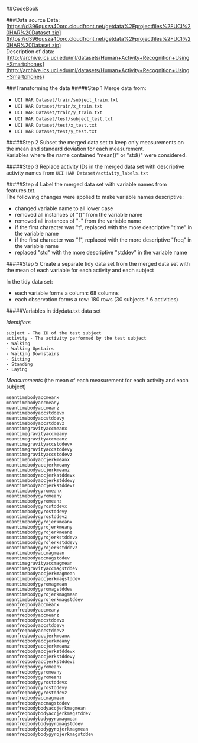 ##CodeBook

###Data source
Data: [https://d396qusza40orc.cloudfront.net/getdata%2Fprojectfiles%2FUCI%20HAR%20Dataset.zip](https://d396qusza40orc.cloudfront.net/getdata%2Fprojectfiles%2FUCI%20HAR%20Dataset.zip)  
Description of data: [http://archive.ics.uci.edu/ml/datasets/Human+Activity+Recognition+Using+Smartphones](http://archive.ics.uci.edu/ml/datasets/Human+Activity+Recognition+Using+Smartphones)
	
###Transforming the data
#####Step 1 
Merge data from:
- `UCI HAR Dataset/train/subject_train.txt`
- `UCI HAR Dataset/train/x_train.txt`
- `UCI HAR Dataset/train/y_train.txt`
- `UCI HAR Dataset/test/subject_test.txt`
- `UCI HAR Dataset/test/x_test.txt`
- `UCI HAR Dataset/test/y_test.txt`

#####Step 2
Subset the merged data set to keep only measurements on the mean and standard deviation for each measurement.  
Variables where the name contained "mean()" or "std()" were considered.
	
#####Step 3
Replace activity IDs in the merged data set with descriptive activity names from `UCI HAR Dataset/activity_labels.txt`
	
#####Step 4
Label the merged data set with variable names from features.txt.  
The following changes were applied to make variable names descriptive:
- changed variable name to all lower case
- removed all instances of "()" from the variable name
- removed all instances of "-" from the variable name
- if the first character was "t", replaced with the more descriptive "time" in the variable name
- if the first character was "f", replaced with the more descriptive "freq" in the variable name
- replaced "std" with the more descriptive "stddev" in the variable name

#####Step 5
Create a separate tidy data set from the merged data set with the mean of each variable for each activity and each subject

In the tidy data set: 
- each variable forms a column: 68 columns
- each observation forms a row: 180 rows (30 subjects * 6 activities)

#####Variables in tidydata.txt data set  
 
*Identifiers*  
```
subject - The ID of the test subject  
activity - The activity performed by the test subject
- Walking
- Walking Upstairs
- Walking Downstairs
- Sitting
- Standing
- Laying  
```

*Measurements* (the mean of each measurement for each activity and each subject)

	meantimebodyaccmeanx              
	meantimebodyaccmeany             
	meantimebodyaccmeanz              
	meantimebodyaccstddevx           
	meantimebodyaccstddevy            
	meantimebodyaccstddevz           
	meantimegravityaccmeanx           
	meantimegravityaccmeany          
	meantimegravityaccmeanz           
	meantimegravityaccstddevx        
	meantimegravityaccstddevy         
	meantimegravityaccstddevz        
	meantimebodyaccjerkmeanx          
	meantimebodyaccjerkmeany         
	meantimebodyaccjerkmeanz          
	meantimebodyaccjerkstddevx       
	meantimebodyaccjerkstddevy        
	meantimebodyaccjerkstddevz       
	meantimebodygyromeanx             
	meantimebodygyromeany            
	meantimebodygyromeanz             
	meantimebodygyrostddevx          
	meantimebodygyrostddevy           
	meantimebodygyrostddevz          
	meantimebodygyrojerkmeanx         
	meantimebodygyrojerkmeany        
	meantimebodygyrojerkmeanz         
	meantimebodygyrojerkstddevx      
	meantimebodygyrojerkstddevy       
	meantimebodygyrojerkstddevz      
	meantimebodyaccmagmean            
	meantimebodyaccmagstddev         
	meantimegravityaccmagmean         
	meantimegravityaccmagstddev      
	meantimebodyaccjerkmagmean        
	meantimebodyaccjerkmagstddev     
	meantimebodygyromagmean           
	meantimebodygyromagstddev        
	meantimebodygyrojerkmagmean       
	meantimebodygyrojerkmagstddev    
	meanfreqbodyaccmeanx              
	meanfreqbodyaccmeany             
	meanfreqbodyaccmeanz              
	meanfreqbodyaccstddevx           
	meanfreqbodyaccstddevy            
	meanfreqbodyaccstddevz           
	meanfreqbodyaccjerkmeanx          
	meanfreqbodyaccjerkmeany         
	meanfreqbodyaccjerkmeanz          
	meanfreqbodyaccjerkstddevx       
	meanfreqbodyaccjerkstddevy        
	meanfreqbodyaccjerkstddevz       
	meanfreqbodygyromeanx             
	meanfreqbodygyromeany            
	meanfreqbodygyromeanz             
	meanfreqbodygyrostddevx          
	meanfreqbodygyrostddevy           
	meanfreqbodygyrostddevz          
	meanfreqbodyaccmagmean            
	meanfreqbodyaccmagstddev         
	meanfreqbodybodyaccjerkmagmean    
	meanfreqbodybodyaccjerkmagstddev 
	meanfreqbodybodygyromagmean       
	meanfreqbodybodygyromagstddev    
	meanfreqbodybodygyrojerkmagmean   
	meanfreqbodybodygyrojerkmagstddev

	
